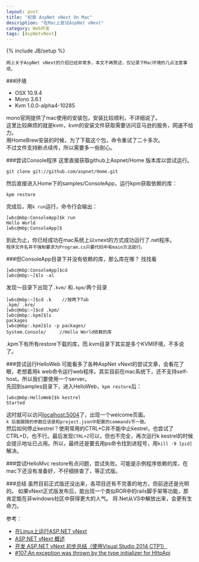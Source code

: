 ```yaml
---
layout: post
title: "初尝 AspNet vNext On Mac"
description: "在Mac上尝试AspNet vNext"
category: Web开发
tags: [AspNetvNext]
---
```

{% include JB/setup %}

`网上关于AspNet vNext的介绍已经非常多，本文不再赘述，仅记录下Mac环境的几点注意事项。`

###环境
* OSX 10.9.4
* Mono 3.6.1
* Kvm 1.0.0-alpha4-10285

mono官网提供了mac使用的安装包，安装比较顺利，不详细说了。  
这里比较麻烦的就是kvm，kvm的安装文件获取需要访问亚马逊的服务，网速不给力。  
用HomeBrew安装的时候，为了下载这个包，命令重试了二十多次。  
不过文件支持断点续传，所以需要多一些耐心。

###尝试Console程序
这里直接获取github上Aspnet/Home 版本库以尝试运行。

	git clone git://github.com/aspnet/Home.git

然后直接进入Home下的samples/ConsoleApp，运行kpm获取依赖的库：

	kpm restore

完成后，用` k run `运行，命令行会输出：

	[wbc@mbp:ConsoleApp]$k run
	Hello World
	[wbc@mbp:ConsoleApp]$

到此为止，你已经成功在mac系统上以vnext的方式成功运行了.net程序。  
`程序文件名并不强制要求为Program.cs只要代码中有main方法就行。`

###但ConsoleApp目录下并没有依赖的库，那么库在哪？
找找看

	[wbc@mbp:ConsoleApp]$cd
	[wbc@mbp:~]$ls -al

发现～目录下出现了` .kvm/ ` 和` .kpm/ `两个目录

	[wbc@mbp:~]$cd .k    //按两下Tab
	.kpm/ .kre/ 
	[wbc@mbp:~]$cd .kpm/
	[wbc@mbp:.kpm]$ls
	packages
	[wbc@mbp:.kpm]$ls -p packages/
	System.Console/		//Hello World依赖的库

.kpm下有所有restore下载的库，而.kvm目录下其实是多个KVM环境，不多说了。

###尝试运行HelloWeb
可能看多了各种AspNet vNext的尝试文章，会看花了眼，老想着用k web命令运行web程序。其实目前在mac系统下，还不支持self-host。所以我们要使用一个server。  
先回到samples目录下，进入HelloWeb，`kpm restore`后：
	
	[wbc@mbp:HelloWeb]$k kestrel
	Started

这时就可以访问[localhost:5004](http://localhost:5004)了，出现一个welcome页面。  
`k 后面跟随的参数应该是和project.json中配置的commands节一致。`  
然后如何停止kestrel？使用常用的CTRL+C并不能中止kestrel，也尝试了CTRL+D，也不行。最后发现`CTRL+Z`可以，但也不完全，再次运行k kestrel的时候会提示地址已占用。所以，最终还是要去用ps命令找到进程号，用`kill -9 [pid]` 解决。

###尝试HelloMvc
restore有点问题，尝试失败。可能是示例程序依赖的库，在mac下还没有准备好，不仔细排查了，等正式版。

###总结
虽然目前正式版还没出来，各项目还有不完善的地方，但前途还是光明的。
如果vNext正式版发布后，能出现一个类似ROR中的rails脚手架等功能，那肯定能在非windows社区中获得更大的人气。
将.Net从VS中解放出来，会更有生命力。

参考：

* [在Linux上运行ASP.NET vNext](http://www.cnblogs.com/sjyforg/p/3807038.html)
* [ASP.NET vNext 概述](http://www.cnblogs.com/shanyou/p/3764070.html)
* [开发 ASP.NET vNext 初步总结（使用Visual Studio 2014 CTP1）](http://www.cnblogs.com/kvspas/p/asp-net-mvc6-vnext.html)
* [#107:An exception was thrown by the type initializer for HttpApi](https://github.com/aspnet/Home/issues/107)


